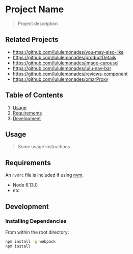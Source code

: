 # Project Name

> Project description

## Related Projects

  - https://github.com/lululemonades/you-may-also-like
  - https://github.com/lululemonades/productDetails
  - https://github.com/lululemonades/image-carousel
  - https://github.com/lululemonades/lulu-nav-bar
  - https://github.com/lululemonades/reviews-component
  - https://github.com/lululemonades/omarProxy

## Table of Contents

1. [Usage](#Usage)
1. [Requirements](#requirements)
1. [Development](#development)

## Usage

> Some usage instructions

## Requirements

An `nvmrc` file is included if using [nvm](https://github.com/creationix/nvm).

- Node 6.13.0
- etc

## Development

### Installing Dependencies

From within the root directory:

```sh
npm install -g webpack
npm install
```

